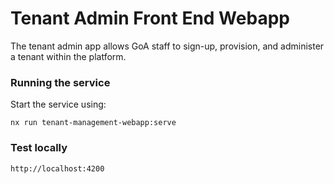 # Tenant Admin Front End Webapp

The tenant admin app allows GoA staff to sign-up, provision, and administer a tenant within the platform.

### Running the service
Start the service using:
```
nx run tenant-management-webapp:serve
```
### Test locally

```
http://localhost:4200
```
